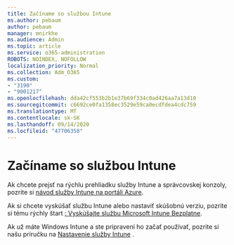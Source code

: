 ```yaml
---
title: Začíname so službou Intune
ms.author: pebaum
author: pebaum
manager: mnirkhe
ms.audience: Admin
ms.topic: article
ms.service: o365-administration
ROBOTS: NOINDEX, NOFOLLOW
localization_priority: Normal
ms.collection: Adm_O365
ms.custom:
- "3190"
- "9001217"
ms.openlocfilehash: dda42cf553b2b1e37b69f334c0ad426aa7a13d10
ms.sourcegitcommit: c6692ce0fa1358ec3529e59ca0ecdfdea4cdc759
ms.translationtype: MT
ms.contentlocale: sk-SK
ms.lasthandoff: 09/14/2020
ms.locfileid: "47706358"
---
```

# <a name="getting-started-with-intune"></a>Začíname so službou Intune

Ak chcete prejsť na rýchlu prehliadku služby Intune a správcovskej konzoly, pozrite si [návod služby Intune na portáli Azure](https://docs.microsoft.com/intune/fundamentals/tutorial-walkthrough-intune-portal).

Ak si chcete vyskúšať službu Intune alebo nastaviť skúšobnú verziu, pozrite si tému rýchly štart [: Vyskúšajte službu Microsoft Intune Bezplatne](https://docs.microsoft.com/intune/fundamentals/free-trial-sign-up).

Ak už máte Windows Intune a ste pripravení ho začať používať, pozrite si našu príručku na [Nastavenie služby Intune](https://docs.microsoft.com/intune/fundamentals/setup-steps) . 